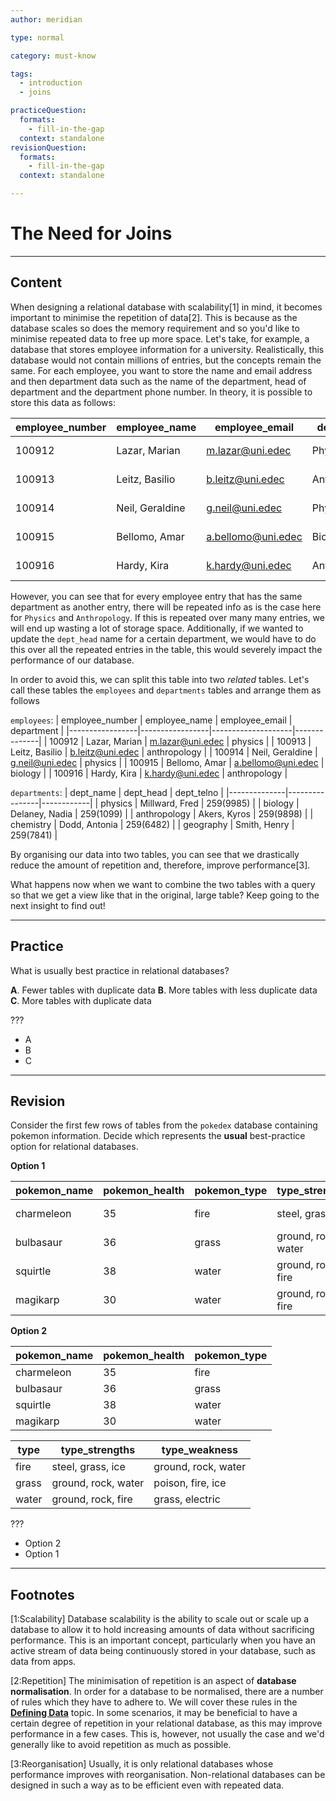 ```yaml
---
author: meridian

type: normal

category: must-know

tags:
  - introduction
  - joins

practiceQuestion:
  formats:
    - fill-in-the-gap
  context: standalone
revisionQuestion:
  formats:
    - fill-in-the-gap
  context: standalone

---
```


# The Need for Joins

---

## Content

When designing a relational database with scalability[1] in mind, it becomes important to minimise the repetition of data[2]. This is because as the database scales so does the memory requirement and so you'd like to minimise repeated data to free up more space.
Let's take, for example, a database that stores employee information for a university. Realistically, this database would not contain millions of entries, but the concepts remain the same.
For each employee, you want to store the name and email address and then department data such as the name of the department, head of department and the department phone number. In theory, it is possible to store this data as follows:

| employee_number | employee_name   | employee_email     | dept_name    | dept_head      | dept_telno |
|-----------------|-----------------|--------------------|--------------|----------------|------------|
| 100912          | Lazar, Marian   | m.lazar@uni.edec   | Physics      | Millward, Fred | 259(9985)  |
| 100913          | Leitz, Basilio  | b.leitz@uni.edec   | Anthropology | Akers, Kyros   | 259(9898)  |
| 100914          | Neil, Geraldine | g.neil@uni.edec    | Physics      | Millward, Fred | 259(9985)  |
| 100915          | Bellomo, Amar   | a.bellomo@uni.edec | Biology      | Delaney, Nadia | 259(1099)  |
| 100916          | Hardy, Kira     | k.hardy@uni.edec   | Anthropology | Akers, Kyros   | 259(9898)  |

However, you can see that for every employee entry that has the same department as another entry, there will be repeated info as is the case here for `Physics` and `Anthropology`. If this is repeated over many many entries, we will end up wasting a lot of storage space. Additionally, if we wanted to update the `dept_head` name for a certain department, we would have to do this over all the repeated entries in the table, this would severely impact the performance of our database.

In order to avoid this, we can split this table into two *related* tables. Let's call these tables the `employees` and `departments` tables and arrange them as follows

`employees`:
| employee_number | employee_name   | employee_email     | department   |
|-----------------|-----------------|--------------------|--------------|
| 100912          | Lazar, Marian   | m.lazar@uni.edec   | physics      |
| 100913          | Leitz, Basilio  | b.leitz@uni.edec   | anthropology |
| 100914          | Neil, Geraldine | g.neil@uni.edec    | physics      |
| 100915          | Bellomo, Amar   | a.bellomo@uni.edec | biology      |
| 100916          | Hardy, Kira     | k.hardy@uni.edec   | anthropology |

`departments`:
| dept_name    | dept_head      | dept_telno |
|--------------|----------------|------------|
| physics      | Millward, Fred | 259(9985)  |
| biology      | Delaney, Nadia | 259(1099)  |
| anthropology | Akers, Kyros   | 259(9898)  |
| chemistry    | Dodd, Antonia  | 259(6482)  |
| geography    | Smith, Henry   | 259(7841)  |

By organising our data into two tables, you can see that we drastically reduce the amount of repetition and, therefore, improve performance[3].

What happens now when we want to combine the two tables with a query so that we get a view like that in the original, large table? Keep going to the next insight to find out!

---

## Practice

What is usually best practice in relational databases?

**A**. Fewer tables with duplicate data
**B**. More tables with less duplicate data
**C**. More tables with duplicate data

???

- A
- B 
- C

---

## Revision

Consider the first few rows of tables from the `pokedex` database containing pokemon information. Decide which represents the **usual** best-practice option for relational databases.

**Option 1**

| pokemon_name | pokemon_health | pokemon_type | type_strengths      | type_weakness       |
|--------------|----------------|--------------|---------------------|---------------------|
| charmeleon   | 35             | fire         | steel, grass, ice   | ground, rock, water |
| bulbasaur    | 36             | grass        | ground, rock, water | poison, fire, ice   |
| squirtle     | 38             | water        | ground, rock, fire  | grass, electric     |
| magikarp     | 30             | water        | ground, rock, fire  | grass, electric     |


**Option 2**

| pokemon_name | pokemon_health | pokemon_type |
|--------------|----------------|--------------|
| charmeleon   | 35             | fire         |
| bulbasaur    | 36             | grass        |
| squirtle     | 38             | water        |
| magikarp     | 30             | water        |

| type  | type_strengths      | type_weakness       |
|-------|---------------------|---------------------|
| fire  | steel, grass, ice   | ground, rock, water |
| grass | ground, rock, water | poison, fire, ice   |
| water | ground, rock, fire  | grass, electric     |

???

- Option 2 
- Option 1

---

## Footnotes
[1:Scalability]
Database scalability is the ability to scale out or scale up a database to allow it to hold increasing amounts of data without sacrificing performance. This is an important concept, particularly when you have an active stream of data being continuously stored in your database, such as data from apps.

[2:Repetition]
The minimisation of repetition is an aspect of **database normalisation**. In order for a database to be normalised, there are a number of rules which they have to adhere to. We will cover these rules in the [**Defining Data**](https://app.enkipro.com/course/ddl) topic.
In some scenarios, it may be beneficial to have a certain degree of repetition in your relational database, as this may improve performance in a few cases. This is, however, not usually the case and we'd generally like to avoid repetition as much as possible.

[3:Reorganisation]
Usually, it is only relational databases whose performance improves with reorganisation. Non-relational databases can be designed in such a way as to be efficient even with repeated data.